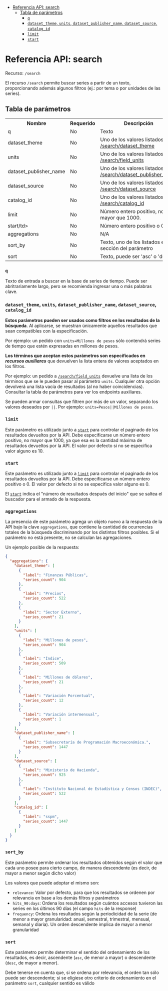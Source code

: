<!-- START doctoc generated TOC please keep comment here to allow auto update -->
<!-- DON'T EDIT THIS SECTION, INSTEAD RE-RUN doctoc TO UPDATE -->
 

- [Referencia API: search](#referencia-api-search)
  - [Tabla de parámetros](#tabla-de-parametros)
    - [`q`](#q)
    - [`dataset_theme`, `units`, `dataset_publisher_name`, `dataset_source`, `catalog_id`](#dataset_theme-units-dataset_publisher_name-dataset_source-catalog_id)
    - [`limit`](#limit)
    - [`start`](#start)

<!-- END doctoc generated TOC please keep comment here to allow auto update -->

# Referencia API: search

Recurso: `/search`

El recurso `/search` permite buscar series a partir de un texto, proporcionando además algunos filtros (ej.: por tema o por unidades de las series).

## Tabla de parámetros

<table>
    <tr>
        <th>Nombre</th>
        <th>Requerido</th>
        <th>Descripción</th>
        <th>Default</th>
        <th>Ejemplos</th>
    </tr>
    <tr>
        <td>q</td>
        <td>No</td>
        <td>Texto</td>
        <td>N/A</td>
        <td>q=ipc</td>
    </tr>
    <tr>
        <td>dataset_theme</td>
        <td>No</td>
        <td>Uno de los valores listados en <a href="https://apis.datos.gob.ar/series/api/search/dataset_theme">/search/dataset_theme</a></td>
        <td>N/A</td>
        <td>dataset_theme="Finanzas Públicas"</td>
    </tr>
    <tr>
        <td>units</td>
        <td>No</td>
        <td>Uno de los valores listados en <a href="https://apis.datos.gob.ar/series/api/search/field_units">/search/field_units</a></td>
        <td>N/A</td>
        <td>units="Millones de pesos"</td>
    </tr>
    <tr>
        <td>dataset_publisher_name</td>
        <td>No</td>
        <td>Uno de los valores listados en <a href="https://apis.datos.gob.ar/series/api/search/dataset_publisher_name">/search/dataset_publisher_name</a></td>
        <td>N/A</td>
        <td>dataset_publisher_name="Subsecretaría de Programación Macroeconómica."</td>
    </tr>
    <tr>
        <td>dataset_source</td>
        <td>No</td>
        <td>Uno de los valores listados en <a href="https://apis.datos.gob.ar/series/api/search/dataset_source">/search/dataset_source</a></td>
        <td>N/A</td>
        <td>dataset_source="Ministerio de Hacienda"</td>
    </tr>
    <tr>
        <td>catalog_id</td>
        <td>No</td>
        <td>Uno de los valores listados en <a href="https://apis.datos.gob.ar/series/api/search/catalog_id">/search/catalog_id</a></td>
        <td>N/A</td>
        <td>catalog_id="sspm"</td>
    </tr>
    <tr>
        <td>limit</td>
        <td>No</td>
        <td>Número entero positivo, no mayor que 1000.</td>
        <td class="s4" dir="ltr">10</td>
        <td>limit=50</td>
    </tr>
    <tr>
        <td>start/td>
        <td>No</td>
        <td>Número entero positivo o 0.</td>
        <td class="s4" dir="ltr">0</td>
        <td>start=100</td>
    </tr>
    <tr>
        <td>aggregations</td>
        <td>No</td>
        <td>N/A</td>
        <td class="s4" dir="ltr">N/A</td>
        <td>N/A</td>
    </tr>
    <tr>
        <td>sort_by</td>
        <td>No</td>
        <td>Texto, uno de los listados en la sección del parámetro</td>
        <td class="s4" dir="ltr">'relevance'</td>
        <td>sort_by=hits_90_days</td>
    </tr>
    <tr>
        <td>sort</td>
        <td>No</td>
        <td>Texto, puede ser 'asc' o 'desc'</td>
        <td class="s4" dir="ltr">'desc'</td>
        <td>sort=asc</td>
    </tr>    
</table>

### `q`

Texto de entrada a buscar en la base de series de tiempo. Puede ser abritrariamente largo, pero se recomienda ingresar una o más palabras clave.

### `dataset_theme`, `units`, `dataset_publisher_name`, `dataset_source`, `catalog_id`

**Estos parámetros pueden ser usados como filtros en los resultados de la búsqueda**. Al aplicarse, se muestran únicamente aquellos resultados que sean compatibles con la especificación.

Por ejemplo: un pedido con `units=Millones de pesos` sólo contendrá series de tiempo que estén expresadas en millones de pesos.

**Los términos que aceptan estos parámetros son especificados en _recursos auxiliares_** que devuelven la lista entera de valores aceptados en los filtros.

Por ejemplo: un pedido a [`/search/field_units`](https://apis.datos.gob.ar/series/api/search/field_units/) devuelve una lista de los términos que se le pueden pasar al parámetro `units`. Cualquier otra opción devolverá una lista vacía de resultados (al no haber coincidencias). Consultar la tabla de parámetros para ver los endpoints auxiliares.

Se pueden armar consultas que filtren por más de un valor, separando los valores deseados por `||`. Por ejemplo: `units=Pesos||Millones de pesos`.

### `limit`

Este parámetro es utilizado junto a [`start`](#start) para controlar el paginado de los resultados devueltos por la API. Debe especificarse un número entero positivo, no mayor que 1000, ya que esa es la cantidad máxima de resultados devueltos por la API. El valor por defecto si no se especifica valor alguno es 10.

### `start`

Este parámetro es utilizado junto a [`limit`](#limit) para controlar el paginado de los resultados devueltos por la API. Debe especificarse un número entero positivo o 0. El valor por defecto si no se especifica valor alguno es 0.

El [`start`](#start) indica el "número de resultados después del inicio" que se saltea el buscador para el armado de la respuesta.

### `aggregations`

La presencia de este parámetro agrega un objeto nuevo a la respuesta de la API bajo la clave `aggregations`, que contiene la cantidad de ocurrencias totales de la búsqueda discriminando por los distintos filtros posibles. Si el parámetro no está presente, no se calculan las agregaciones.

 Un ejemplo posible de la respuesta:

```json
{
  "aggregations": {
    "dataset_theme": [
      {
        "label": "Finanzas Públicas",
        "series_count": 904
      },
      {
        "label": "Precios",
        "series_count": 522
      },
      {
        "label": "Sector Externo",
        "series_count": 21
      }
    ],
    "units": [
      {
        "label": "Millones de pesos",
        "series_count": 904
      },
      {
        "label": "Índice",
        "series_count": 509
      },
      {
        "label": "Millones de dólares",
        "series_count": 21
      },
      {
        "label": "Variación Porcentual",
        "series_count": 12
      },
      {
        "label": "Variación intermensual",
        "series_count": 1
      }
    ],
    "dataset_publisher_name": [
      {
        "label": "Subsecretaría de Programación Macroeconómica.",
        "series_count": 1447
      }
    ],
    "dataset_source": [
      {
        "label": "Ministerio de Hacienda",
        "series_count": 925
      },
      {
        "label": "Instituto Nacional de Estadística y Censos (INDEC)",
        "series_count": 522
      }
    ],
    "catalog_id": [
      {
        "label": "sspm",
        "series_count": 1447
      }
    ]
  }
}
```

### `sort_by`

Este parámetro permite ordenar los resultados obtenidos según el valor que cada uno posee para cierto campo, de manera descendente (es decir, de mayor a menor según dicho valor)

Los valores que puede adoptar el mismo son:

- `relevance`: Valor por defecto, para que los resultados se ordenen por relevancia en base a los demás filtros y parámetros
- `hits_90:days`: Ordena los resultados según cuántos accesos tuvieron las series en los últimos 90 días (el campo `hits` de la response)
- `frequency`: Ordena los resultados según la periodicidad de la serie (de menor a mayor granularidad: anual, semestral, trimestral, mensual, semanal y diaria). Un orden descendente implica de mayor a menor granularidad

### `sort`

Este parámetro permite determinar el sentido del ordenamiento de los resultados, es decir, ascendente (`asc`, de menor a mayor) o descendente (`desc`, de mayor a menor). 

Debe tenerse en cuenta que, si se ordena por relevancia, el orden tan sólo puede ser descendente; si se eligiese otro criterio de ordenamiento en el parámetro `sort`, cualquier sentido es válido
